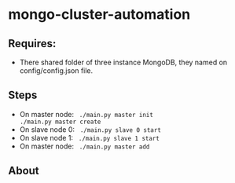 # mongo-cluster-automation
## Requires:
* There shared folder of three instance MongoDB, they named on config/config.json file.
## Steps
* On master node: 
<code> ./main.py master init </code>
<code> ./main.py master create </code>
* On slave node 0:
<code> ./main.py slave 0 start </code>
* On slave node 1:
<code> ./main.py slave 1 start </code>
* On master node:
<code> ./main.py master add </code>
## About
